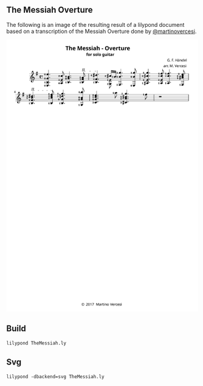 ## The Messiah Overture

The following is an image of the resulting result of a lilypond document based on a transcription of the Messiah Overture
done by [@martinovercesi](https://www.instagram.com/martinovercesi/).

![The Messiah Overture](TheMessiah.svg)

## Build

    lilypond TheMessiah.ly

## Svg

    lilypond -dbackend=svg TheMessiah.ly

